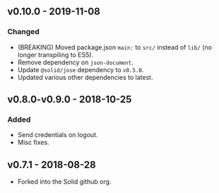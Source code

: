 ## v0.10.0 - 2019-11-08

### Changed
- (BREAKING) Moved package.json `main:` to `src/` instead of `lib/` (no longer
  transpiling to ES5).
- Remove dependency on `json-document`.
- Update `@solid/jose` dependency to `v0.5.0`.
- Updated various other dependencies to latest.

## v0.8.0-v0.9.0 - 2018-10-25

### Added
- Send credentials on logout.
- Misc fixes.

## v0.7.1 - 2018-08-28

- Forked into the Solid github org.
